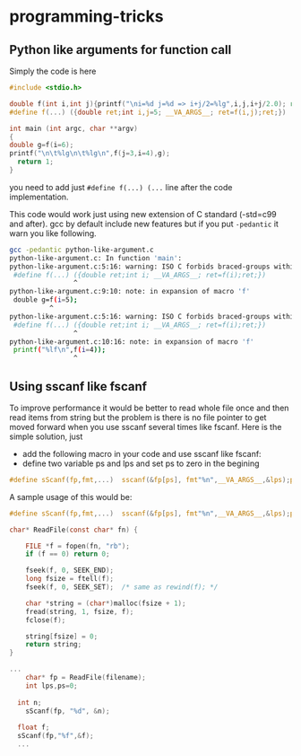 # programming-tricks

## Python like arguments for function call

Simply the code is here

~~~C
#include <stdio.h>

double f(int i,int j){printf("\ni=%d j=%d => i+j/2=%lg",i,j,i+j/2.0); return i+j/2.0;}
#define f(...) ({double ret;int i,j=5; __VA_ARGS__; ret=f(i,j);ret;})

int main (int argc, char **argv)
{
double g=f(i=6);
printf("\n\t%lg\n\t%lg\n",f(j=3,i=4),g);
  return 1;
}
~~~

you need to add just `#define f(...) (...` line after the code implementation.

This code would work just using new extension of C standard (-std=c99 and after). gcc by default include new features but if you put `-pedantic`  it warn you like following.

~~~bash
gcc -pedantic python-like-argument.c 
python-like-argument.c: In function 'main':
python-like-argument.c:5:16: warning: ISO C forbids braced-groups within expressions [-Wpedantic]
 #define f(...) ({double ret;int i; __VA_ARGS__; ret=f(i);ret;})
                ^
python-like-argument.c:9:10: note: in expansion of macro 'f'
 double g=f(i=5);
          ^
python-like-argument.c:5:16: warning: ISO C forbids braced-groups within expressions [-Wpedantic]
 #define f(...) ({double ret;int i; __VA_ARGS__; ret=f(i);ret;})
                ^
python-like-argument.c:10:16: note: in expansion of macro 'f'
 printf("%lf\n",f(i=4));
                ^

~~~
## Using sscanf like fscanf
To improve performance it would be better to read whole file once and then read items from string but the problem is there is no file pointer to get moved forward when you use sscanf several times like fscanf.
Here is the simple solution, just 

* add the following macro in your code and use sscanf like fscanf: 
* define two variable ps and lps and set ps to zero in the begining
 
~~~c
#define sScanf(fp,fmt,...)  sscanf(&fp[ps], fmt"%n",__VA_ARGS__,&lps);ps+=lps;
~~~
A sample usage of this would be:
~~~c
#define sScanf(fp,fmt,...)  sscanf(&fp[ps], fmt"%n",__VA_ARGS__,&lps);ps+=lps;

char* ReadFile(const char* fn) {

	FILE *f = fopen(fn, "rb");
	if (f == 0) return 0;

	fseek(f, 0, SEEK_END);
	long fsize = ftell(f);
	fseek(f, 0, SEEK_SET);  /* same as rewind(f); */

	char *string = (char*)malloc(fsize + 1);
	fread(string, 1, fsize, f);
	fclose(f);

	string[fsize] = 0;
	return string;
}

...
	char* fp = ReadFile(filename);
	int lps,ps=0;
  
  int n;
	sScanf(fp, "%d", &n);
  
  float f;
  sScanf(fp,"%f",&f);
  ...
~~~
